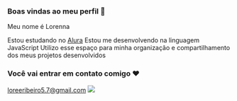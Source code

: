 ### Boas vindas ao meu perfil 🤎

Meu nome é Lorenna

Estou estudando no [Alura](https://www.alura.com.br)
Estou me desenvolvendo na linguagem JavaScript
Utilizo esse espaço para minha organização e compartilhamento dos meus projetos desenvolvidos

### Você vai entrar em contato comigo ❤️

loreeribeiro5.7@gmail.com
![](https://media1.tenor.com/m/X1UBzspDL3kAAAAC/burn-in-hell-elmo.gif)
